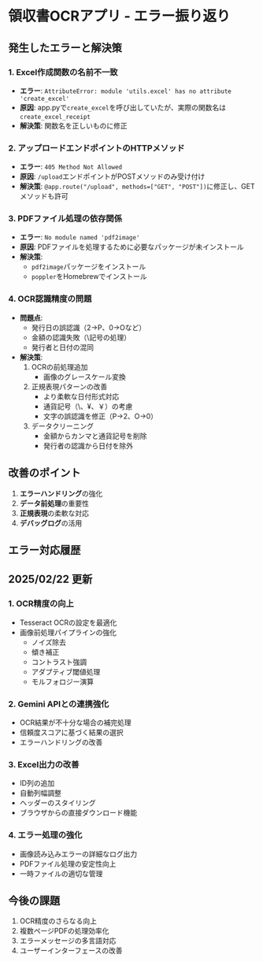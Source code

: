 # 領収書OCRアプリ - エラー振り返り

## 発生したエラーと解決策

### 1. Excel作成関数の名前不一致
- **エラー**: `AttributeError: module 'utils.excel' has no attribute 'create_excel'`
- **原因**: app.pyで`create_excel`を呼び出していたが、実際の関数名は`create_excel_receipt`
- **解決策**: 関数名を正しいものに修正

### 2. アップロードエンドポイントのHTTPメソッド
- **エラー**: `405 Method Not Allowed`
- **原因**: `/upload`エンドポイントがPOSTメソッドのみ受け付け
- **解決策**: `@app.route("/upload", methods=["GET", "POST"])`に修正し、GETメソッドも許可

### 3. PDFファイル処理の依存関係
- **エラー**: `No module named 'pdf2image'`
- **原因**: PDFファイルを処理するために必要なパッケージが未インストール
- **解決策**:
  - `pdf2image`パッケージをインストール
  - `poppler`をHomebrewでインストール

### 4. OCR認識精度の問題
- **問題点**:
  - 発行日の誤認識（2→P、0→Oなど）
  - 金額の認識失敗（\記号の処理）
  - 発行者と日付の混同
- **解決策**:
  1. OCRの前処理追加
     - 画像のグレースケール変換
  2. 正規表現パターンの改善
     - より柔軟な日付形式対応
     - 通貨記号（\、¥、￥）の考慮
     - 文字の誤認識を修正（P→2、O→0）
  3. データクリーニング
     - 金額からカンマと通貨記号を削除
     - 発行者の認識から日付を除外

## 改善のポイント
1. **エラーハンドリング**の強化
2. **データ前処理**の重要性
3. **正規表現**の柔軟な対応
4. **デバッグログ**の活用

## エラー対応履歴

## 2025/02/22 更新

### 1. OCR精度の向上
- Tesseract OCRの設定を最適化
- 画像前処理パイプラインの強化
  - ノイズ除去
  - 傾き補正
  - コントラスト強調
  - アダプティブ閾値処理
  - モルフォロジー演算

### 2. Gemini APIとの連携強化
- OCR結果が不十分な場合の補完処理
- 信頼度スコアに基づく結果の選択
- エラーハンドリングの改善

### 3. Excel出力の改善
- ID列の追加
- 自動列幅調整
- ヘッダーのスタイリング
- ブラウザからの直接ダウンロード機能

### 4. エラー処理の強化
- 画像読み込みエラーの詳細なログ出力
- PDFファイル処理の安定性向上
- 一時ファイルの適切な管理

## 今後の課題
1. OCR精度のさらなる向上
2. 複数ページPDFの処理効率化
3. エラーメッセージの多言語対応
4. ユーザーインターフェースの改善